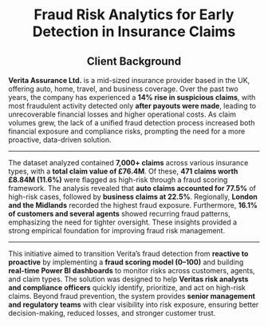 <h1 align="center">Fraud Risk Analytics for Early Detection in Insurance Claims</h1>

<h2 align="center">Client Background</h2>

**Verita Assurance Ltd.** is a mid-sized insurance provider based in the UK, offering auto, home, travel, and business coverage. Over the past two years, the company has experienced a **14% rise in suspicious claims**, with most fraudulent activity detected only **after payouts were made**, leading to unrecoverable financial losses and higher operational costs. As claim volumes grew, the lack of a unified fraud detection process increased both financial exposure and compliance risks, prompting the need for a more proactive, data-driven solution.

---
The dataset analyzed contained **7,000+ claims** across various insurance types, with a **total claim value of £76.4M**. Of these, **471 claims worth £8.84M (11.6%)** were flagged as high-risk through a fraud scoring framework. The analysis revealed that **auto claims accounted for 77.5%** of high-risk cases, followed by **business claims at 22.5%**. Regionally, **London and the Midlands** recorded the highest fraud exposure. Furthermore, **16.1% of customers and several agents** showed recurring fraud patterns, emphasizing the need for tighter oversight. These insights provided a strong empirical foundation for improving fraud risk management.

---
This initiative aimed to transition Verita’s fraud detection from **reactive to proactive** by implementing a **fraud scoring model (0–100)** and building **real-time Power BI dashboards** to monitor risks across customers, agents, and claim types. The solution was designed to help **Veritas risk analysts and compliance officers** quickly identify, prioritize, and act on high-risk claims. Beyond fraud prevention, the system provides **senior management and regulatory teams** with clear visibility into risk exposure, ensuring better decision-making, reduced losses, and stronger customer trust.
